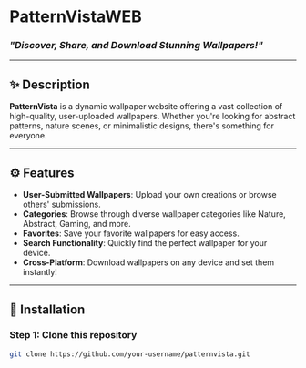 # PatternVistaWEB

### _"Discover, Share, and Download Stunning Wallpapers!"_

---

## **✨ Description**
**PatternVista** is a dynamic wallpaper website offering a vast collection of high-quality, user-uploaded wallpapers. Whether you're looking for abstract patterns, nature scenes, or minimalistic designs, there's something for everyone.

---

## **⚙️ Features**

- **User-Submitted Wallpapers**: Upload your own creations or browse others' submissions.
- **Categories**: Browse through diverse wallpaper categories like Nature, Abstract, Gaming, and more.
- **Favorites**: Save your favorite wallpapers for easy access.
- **Search Functionality**: Quickly find the perfect wallpaper for your device.
- **Cross-Platform**: Download wallpapers on any device and set them instantly!

---

## **📜 Installation**

### Step 1: Clone this repository
```bash
git clone https://github.com/your-username/patternvista.git
